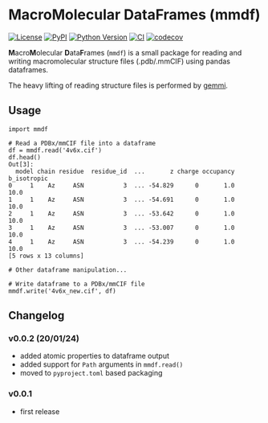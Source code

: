 # MacroMolecular DataFrames (mmdf)

[![License](https://img.shields.io/pypi/l/mmdf.svg?color=green)](https://github.com/teamtomo/mmdf/raw/main/LICENSE)
[![PyPI](https://img.shields.io/pypi/v/mmdf.svg?color=green)](https://pypi.org/project/mmdf)
[![Python Version](https://img.shields.io/pypi/pyversions/mmdf.svg?color=green)](https://python.org)
[![CI](https://github.com/teamtomo/mmdf/actions/workflows/ci.yml/badge.svg)](https://github.com/teamtomo/mmdf/actions/workflows/ci.yml)
[![codecov](https://codecov.io/gh/teamtomo/mmdf/branch/main/graph/badge.svg)](https://codecov.io/gh/teamtomo/mmdf)

**M**acro**M**olecular **D**ata**F**rames (`mmdf`) is a small package for reading and writing macromolecular structure files
(.pdb/.mmCIF) using pandas dataframes.

The heavy lifting of reading structure files is performed by [gemmi](https://gemmi.readthedocs.io/en/latest/).

## Usage

```ipython
import mmdf

# Read a PDBx/mmCIF file into a dataframe
df = mmdf.read('4v6x.cif')
df.head()
Out[3]: 
  model chain residue  residue_id  ...       z charge occupancy  b_isotropic
0     1    Az     ASN           3  ... -54.829      0       1.0         10.0
1     1    Az     ASN           3  ... -54.691      0       1.0         10.0
2     1    Az     ASN           3  ... -53.642      0       1.0         10.0
3     1    Az     ASN           3  ... -53.007      0       1.0         10.0
4     1    Az     ASN           3  ... -54.239      0       1.0         10.0
[5 rows x 13 columns]

# Other dataframe manipulation...

# Write dataframe to a PDBx/mmCIF file
mmdf.write('4v6x_new.cif', df)
```

## Changelog

### v0.0.2 (20/01/24)
- added atomic properties to dataframe output
- added support for `Path` arguments in `mmdf.read()`
- moved to `pyproject.toml` based packaging

### v0.0.1
- first release